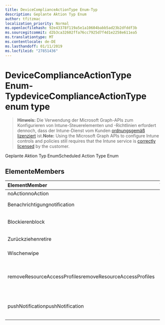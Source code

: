```yaml
---
title: DeviceComplianceActionType Enum-Typ
description: Geplante Aktion Typ Enum
author: tfitzmac
localization_priority: Normal
ms.openlocfilehash: 92e43378f119a5e1a10604babb5ad23b2dfddf3b
ms.sourcegitcommit: d2b3ca32602ffa76cc7925d7f4d1e2258e611ea5
ms.translationtype: MT
ms.contentlocale: de-DE
ms.lasthandoff: 01/11/2019
ms.locfileid: "27851436"
---
```

# <a name="devicecomplianceactiontype-enum-type"></a><span data-ttu-id="3b651-103">DeviceComplianceActionType Enum-Typ</span><span class="sxs-lookup"><span data-stu-id="3b651-103">deviceComplianceActionType enum type</span></span>

> <span data-ttu-id="3b651-104">**Hinweis:** Die Verwendung der Microsoft Graph-APIs zum Konfigurieren von Intune-Steuerelementen und -Richtlinien erfordert dennoch, dass der Intune-Dienst vom Kunden [ordnungsgemäß lizenziert](https://go.microsoft.com/fwlink/?linkid=839381) ist.</span><span class="sxs-lookup"><span data-stu-id="3b651-104">**Note:** Using the Microsoft Graph APIs to configure Intune controls and policies still requires that the Intune service is [correctly licensed](https://go.microsoft.com/fwlink/?linkid=839381) by the customer.</span></span>

<span data-ttu-id="3b651-105">Geplante Aktion Typ Enum</span><span class="sxs-lookup"><span data-stu-id="3b651-105">Scheduled Action Type Enum</span></span>
## <a name="members"></a><span data-ttu-id="3b651-106">Elemente</span><span class="sxs-lookup"><span data-stu-id="3b651-106">Members</span></span>
|<span data-ttu-id="3b651-107">Element</span><span class="sxs-lookup"><span data-stu-id="3b651-107">Member</span></span>|<span data-ttu-id="3b651-108">Wert</span><span class="sxs-lookup"><span data-stu-id="3b651-108">Value</span></span>|<span data-ttu-id="3b651-109">Beschreibung</span><span class="sxs-lookup"><span data-stu-id="3b651-109">Description</span></span>|
|:---|:---|:---|
|<span data-ttu-id="3b651-110">noAction</span><span class="sxs-lookup"><span data-stu-id="3b651-110">noAction</span></span>|<span data-ttu-id="3b651-111">0</span><span class="sxs-lookup"><span data-stu-id="3b651-111">0</span></span>|<span data-ttu-id="3b651-112">Keine Aktion</span><span class="sxs-lookup"><span data-stu-id="3b651-112">No Action</span></span>|
|<span data-ttu-id="3b651-113">Benachrichtigung</span><span class="sxs-lookup"><span data-stu-id="3b651-113">notification</span></span>|<span data-ttu-id="3b651-114">1</span><span class="sxs-lookup"><span data-stu-id="3b651-114">1</span></span>|<span data-ttu-id="3b651-115">Benachrichtigung senden</span><span class="sxs-lookup"><span data-stu-id="3b651-115">Send Notification</span></span>|
|<span data-ttu-id="3b651-116">Blockieren</span><span class="sxs-lookup"><span data-stu-id="3b651-116">block</span></span>|<span data-ttu-id="3b651-117">2</span><span class="sxs-lookup"><span data-stu-id="3b651-117">2</span></span>|<span data-ttu-id="3b651-118">Das Gerät im AAD blockieren</span><span class="sxs-lookup"><span data-stu-id="3b651-118">Block the device in AAD</span></span>|
|<span data-ttu-id="3b651-119">Zurückziehen</span><span class="sxs-lookup"><span data-stu-id="3b651-119">retire</span></span>|<span data-ttu-id="3b651-120">3</span><span class="sxs-lookup"><span data-stu-id="3b651-120">3</span></span>|<span data-ttu-id="3b651-121">Deaktivieren Sie das Gerät</span><span class="sxs-lookup"><span data-stu-id="3b651-121">Retire the device</span></span>|
|<span data-ttu-id="3b651-122">Wischen</span><span class="sxs-lookup"><span data-stu-id="3b651-122">wipe</span></span>|<span data-ttu-id="3b651-123">4</span><span class="sxs-lookup"><span data-stu-id="3b651-123">4</span></span>|<span data-ttu-id="3b651-124">Bereinigen des Geräts</span><span class="sxs-lookup"><span data-stu-id="3b651-124">Wipe the device</span></span>|
|<span data-ttu-id="3b651-125">removeResourceAccessProfiles</span><span class="sxs-lookup"><span data-stu-id="3b651-125">removeResourceAccessProfiles</span></span>|<span data-ttu-id="3b651-126">5</span><span class="sxs-lookup"><span data-stu-id="3b651-126">5</span></span>|<span data-ttu-id="3b651-127">Ressource Access Profile vom Gerät zu entfernen</span><span class="sxs-lookup"><span data-stu-id="3b651-127">Remove Resource Access Profiles from the device</span></span>|
|<span data-ttu-id="3b651-128">pushNotification</span><span class="sxs-lookup"><span data-stu-id="3b651-128">pushNotification</span></span>|<span data-ttu-id="3b651-129">9</span><span class="sxs-lookup"><span data-stu-id="3b651-129">9</span></span>|<span data-ttu-id="3b651-130">Push-Benachrichtigung an Gerät senden</span><span class="sxs-lookup"><span data-stu-id="3b651-130">Send push notification to device</span></span>|



